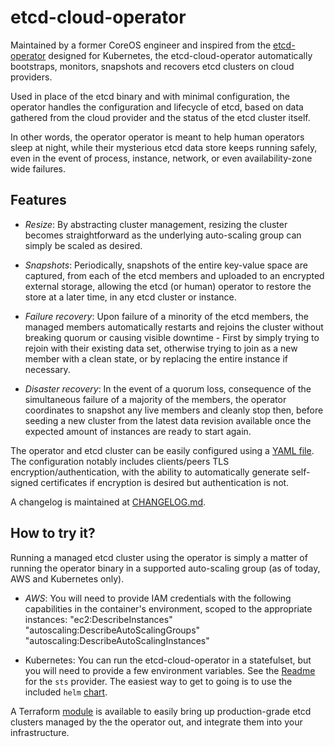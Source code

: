 # etcd-cloud-operator

Maintained by a former CoreOS engineer and inspired from the [etcd-operator]
designed for Kubernetes, the etcd-cloud-operator automatically bootstraps,
monitors, snapshots and recovers etcd clusters on cloud providers.

Used in place of the etcd binary and with minimal configuration, the operator
handles the configuration and lifecycle of etcd, based on data gathered from
the cloud provider and the status of the etcd cluster itself.

In other words, the operator operator is meant to help human operators sleep
at night, while their mysterious etcd data store keeps running safely, even
in the event of process, instance, network, or even availability-zone wide
failures.

## Features

-   _Resize_: By abstracting cluster management, resizing the cluster becomes
    straightforward as the underlying auto-scaling group can simply be scaled as
    desired.

-   _Snapshots_: Periodically, snapshots of the entire key-value space are
    captured, from each of the etcd members and uploaded to an encrypted external
    storage, allowing the etcd (or human) operator to restore the store at a later
    time, in any etcd cluster or instance.

-   _Failure recovery_: Upon failure of a minority of the etcd members, the
    managed members automatically restarts and rejoins the cluster without
    breaking quorum or causing visible downtime - First by simply trying to rejoin
    with their existing data set, otherwise trying to join as a new member with a
    clean state, or by replacing the entire instance if necessary.

-   _Disaster recovery_: In the event of a quorum loss, consequence of the
    simultaneous failure of a majority of the members, the operator coordinates
    to snapshot any live members and cleanly stop then, before seeding a new cluster
    from the latest data revision available once the expected amount of instances
    are ready to start again.

The operator and etcd cluster can be easily configured using a [YAML file]. The
configuration notably includes clients/peers TLS encryption/authentication, with
the ability to automatically generate self-signed certificates if encryption
is desired but authentication is not.

A changelog is maintained at [CHANGELOG.md](CHANGELOG.md).

## How to try it?

Running a managed etcd cluster using the operator is simply a matter of running
the operator binary in a supported auto-scaling group (as of today, AWS and Kubernetes only).

-   _AWS_: You will need to provide IAM credentials with the following capabilities
    in the container's environment, scoped to the appropriate instances:
    "ec2:DescribeInstances"
    "autoscaling:DescribeAutoScalingGroups"
    "autoscaling:DescribeAutoScalingInstances"

-   Kubernetes: You can run the etcd-cloud-operator in a statefulset, but you will need to provide a
    few environment variables. See the [Readme](docs/kubernetes/README.md) for the `sts` provider.
    The easiest way to get to going is to use the included `helm` [chart](chart/etcd-cloud-operator).

A Terraform [module] is available to easily bring up production-grade etcd clusters
managed by the the operator out, and integrate them into your infrastructure.

[etcd-operator]: https://github.com/coreos/etcd-operator
[yaml file]: config.example.yaml
[module]: terraform/platforms/aws
